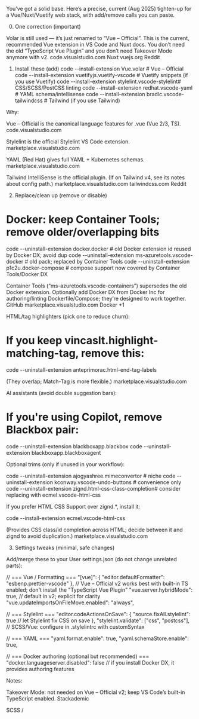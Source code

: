 You’ve got a solid base. Here’s a precise, current (Aug 2025) tighten-up for a Vue/Nuxt/Vuetify web stack, with add/remove calls you can paste.

0. One correction (important)

Volar is still used — it’s just renamed to “Vue – Official”. This is the current, recommended Vue extension in VS Code and Nuxt docs. You don’t need the old “TypeScript Vue Plugin” and you don’t need Takeover Mode anymore with v2.
code.visualstudio.com
Nuxt
vuejs.org
Reddit

1. Install these (add)
   code --install-extension Vue.volar # Vue – Official
   code --install-extension vuetifyjs.vuetify-vscode # Vuetify snippets (if you use Vuetify)
   code --install-extension stylelint.vscode-stylelint# CSS/SCSS/PostCSS linting
   code --install-extension redhat.vscode-yaml # YAML schema/intellisense
   code --install-extension bradlc.vscode-tailwindcss # Tailwind (if you use Tailwind)

Why:

Vue – Official is the canonical language features for .vue (Vue 2/3, TS).
code.visualstudio.com

Stylelint is the official Stylelint VS Code extension.
marketplace.visualstudio.com

YAML (Red Hat) gives full YAML + Kubernetes schemas.
marketplace.visualstudio.com

Tailwind IntelliSense is the official plugin. (If on Tailwind v4, see its notes about config path.)
marketplace.visualstudio.com
tailwindcss.com
Reddit

2. Replace/clean up (remove or disable)

# Docker: keep **Container Tools**; remove older/overlapping bits

code --uninstall-extension docker.docker # old Docker extension id reused by Docker DX; avoid dup
code --uninstall-extension ms-azuretools.vscode-docker # old pack; replaced by Container Tools
code --uninstall-extension p1c2u.docker-compose # compose support now covered by Container Tools/Docker DX

Container Tools (“ms-azuretools.vscode-containers”) supersedes the old Docker extension. Optionally add Docker DX from Docker Inc for authoring/linting Dockerfile/Compose; they’re designed to work together.
GitHub
marketplace.visualstudio.com
Docker
+1

HTML/tag highlighters (pick one to reduce churn):

# If you keep vincaslt.highlight-matching-tag, remove this:

code --uninstall-extension anteprimorac.html-end-tag-labels

(They overlap; Match-Tag is more flexible.)
marketplace.visualstudio.com

AI assistants (avoid double suggestion bars):

# If you're using Copilot, remove Blackbox pair:

code --uninstall-extension blackboxapp.blackbox
code --uninstall-extension blackboxapp.blackboxagent

Optional trims (only if unused in your workflow):

code --uninstall-extension ajogyashree.mimeconvertor # niche
code --uninstall-extension kconway.vscode-undo-buttons # convenience only
code --uninstall-extension zignd.html-css-class-completion# consider replacing with ecmel.vscode-html-css

If you prefer HTML CSS Support over zignd.\*, install it:

code --install-extension ecmel.vscode-html-css

(Provides CSS class/id completion across HTML; decide between it and zignd to avoid duplication.)
marketplace.visualstudio.com

3. Settings tweaks (minimal, safe changes)

Add/merge these to your User settings.json (do not change unrelated parts):

// === Vue / Formatting ===
"[vue]": {
"editor.defaultFormatter": "esbenp.prettier-vscode"
},
// Vue – Official v2 works best with built-in TS enabled; don't install the "TypeScript Vue Plugin"
"vue.server.hybridMode": true, // default in v2; explicit for clarity
"vue.updateImportsOnFileMove.enabled": "always",

// === Stylelint ===
"editor.codeActionsOnSave": {
"source.fixAll.stylelint": true // let Stylelint fix CSS on save
},
"stylelint.validate": ["css", "postcss"], // SCSS/Vue: configure in .stylelintrc with customSyntax

// === YAML ===
"yaml.format.enable": true,
"yaml.schemaStore.enable": true,

// === Docker authoring (optional but recommended) ===
"docker.languageserver.disabled": false // if you install Docker DX, it provides authoring features

Notes:

Takeover Mode: not needed on Vue – Official v2; keep VS Code’s built-in TypeScript enabled.
Stackademic

SCSS / <style lang="scss"> and Vue SFC linting: add postcss-scss / postcss-html in .stylelintrc (below).
marketplace.visualstudio.com

4. Drop-in lint/format configs (root)

/.prettierrc.json

{
"$schema": "https://json.schemastore.org/prettierrc.json",
"printWidth": 88,
"singleQuote": true,
"semi": true
}

/.htmlvalidate.json (Vue + HTML)

{
"extends": ["html-validate:recommended", "html-validate-vue:recommended"],
"elements": ["html5", "svg", "mathml"],
"rules": {
"void-style": "omit",
"no-inline-style": "off"
}
}

/.stylelintrc.cjs (CSS/SCSS + Vue SFC)

module.exports = {
extends: ["stylelint-config-standard"],
rules: {
"color-hex-length": "short"
},
overrides: [
{ files: ["**/*.scss"], customSyntax: "postcss-scss" },
{ files: ["**/*.vue"], customSyntax: "postcss-html" }
]
};

(Official VS Code Stylelint only validates CSS/PostCSS by default; the overrides add SCSS & Vue SFC support.)
marketplace.visualstudio.com

5. Quick verify commands

List what’s installed:

code --list-extensions --show-versions

If anything looks stuck (old Docker extension lingering, etc.), disable per-workspace:

code --disable-extension docker.docker
code --disable-extension ms-azuretools.vscode-docker

6. Summary of what changed

Added: Vue – Official, Stylelint, YAML (Red Hat), Tailwind (optional), Vuetify (optional).
code.visualstudio.com
marketplace.visualstudio.com
+3
marketplace.visualstudio.com
+3
marketplace.visualstudio.com
+3

Replaced Docker tooling: prefer Container Tools and optionally Docker DX; removed legacy Docker/Compose extensions.
GitHub
marketplace.visualstudio.com
Docker

De-duplicated tag highlighters to 1 extension.

Configured Prettier/Stylelint/YAML/Vue with small, targeted settings.

If you want, I can generate a single profile (extensions + settings) you can import; say the word and I’ll package it.

Done. Grab your bundle:

Download the ZIP — contains:

WebStack-VueNuxtVuetify.code-profile

.htmlvalidate.json

.prettierrc

How to use it

Import the profile
VS Code → Command Palette → Profiles: Import Profile… → select WebStack-VueNuxtVuetify.code-profile.

Drop the two config files into each project’s repo root (same level as package.json).

Per-repo dev deps (once per project):

npm i -D prettier html-validate html-validate-vue stylelint stylelint-config-standard postcss postcss-scss postcss-html

Folder vs Workspace (which to open, and why)

Open Folder (recommended for single project)

One root = ${workspaceFolder} maps cleanly.

Tools (Nuxt, TypeScript, html-validate) reliably resolve configs like .htmlvalidate.json, .prettierrc, tsconfig.json, and generated .nuxt/.

Live Server paths and relative URL roots are predictable.

Open Workspace (.code-workspace)

Use when you need multiple folders/projects at once (e.g., frontend/ + backend/ + infra/).

Lets you set workspace-wide settings while keeping folder-specific settings per root.

Some language servers scope diagnostics per folder; a workspace lets you isolate rules per project but still navigate across them.

Avoid opening just a single file (no folder/workspace):

Many language servers (e.g., html-validate, TS, Nuxt) can’t resolve config roots or generated folders, leading to crashes or partial IntelliSense.

If you want me to add a sample .code-workspace template (multi-root), I can drop that into the ZIP too.
